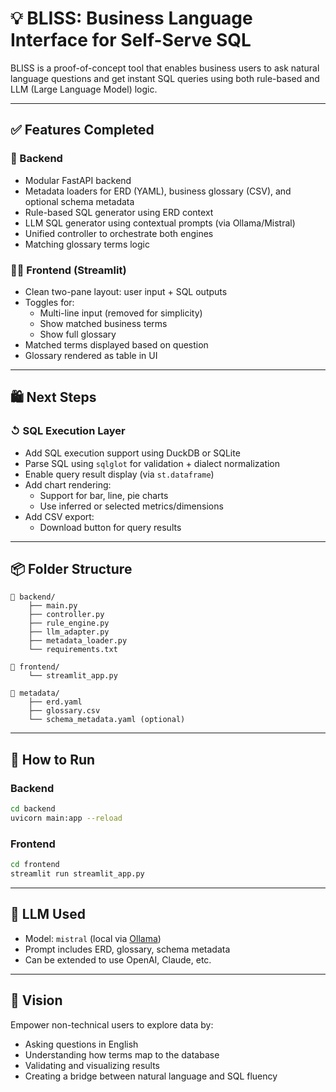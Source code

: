 # 💡 BLISS: Business Language Interface for Self-Serve SQL

BLISS is a proof-of-concept tool that enables business users to ask natural language questions and get instant SQL queries using both rule-based and LLM (Large Language Model) logic.

---

## ✅ Features Completed

### 🔧 Backend
- Modular FastAPI backend
- Metadata loaders for ERD (YAML), business glossary (CSV), and optional schema metadata
- Rule-based SQL generator using ERD context
- LLM SQL generator using contextual prompts (via Ollama/Mistral)
- Unified controller to orchestrate both engines
- Matching glossary terms logic

### 🧑‍💻 Frontend (Streamlit)
- Clean two-pane layout: user input + SQL outputs
- Toggles for:
  - Multi-line input (removed for simplicity)
  - Show matched business terms
  - Show full glossary
- Matched terms displayed based on question
- Glossary rendered as table in UI

---

## 🛍️ Next Steps

### ↺ SQL Execution Layer
- Add SQL execution support using DuckDB or SQLite
- Parse SQL using `sqlglot` for validation + dialect normalization
- Enable query result display (via `st.dataframe`)
- Add chart rendering:
  - Support for bar, line, pie charts
  - Use inferred or selected metrics/dimensions
- Add CSV export:
  - Download button for query results

---

## 📦 Folder Structure

```
📁 backend/
    ├── main.py
    ├── controller.py
    ├── rule_engine.py
    ├── llm_adapter.py
    ├── metadata_loader.py
    └── requirements.txt

📁 frontend/
    └── streamlit_app.py

📁 metadata/
    ├── erd.yaml
    ├── glossary.csv
    └── schema_metadata.yaml (optional)
```

---

## 🚀 How to Run

### Backend
```bash
cd backend
uvicorn main:app --reload
```

### Frontend
```bash
cd frontend
streamlit run streamlit_app.py
```

---

## 🧠 LLM Used
- Model: `mistral` (local via [Ollama](https://ollama.com))
- Prompt includes ERD, glossary, schema metadata
- Can be extended to use OpenAI, Claude, etc.

---

## 🏑 Vision

Empower non-technical users to explore data by:
- Asking questions in English
- Understanding how terms map to the database
- Validating and visualizing results
- Creating a bridge between natural language and SQL fluency


